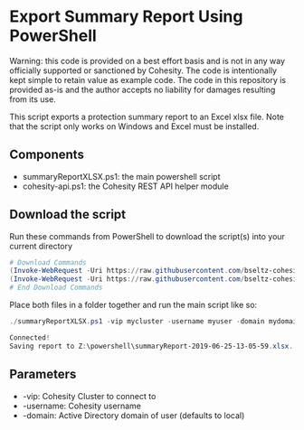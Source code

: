 # Export Summary Report Using PowerShell

Warning: this code is provided on a best effort basis and is not in any way officially supported or sanctioned by Cohesity. The code is intentionally kept simple to retain value as example code. The code in this repository is provided as-is and the author accepts no liability for damages resulting from its use.

This script exports a protection summary report to an Excel xlsx file. Note that the script only works on Windows and Excel must be installed.

## Components

* summaryReportXLSX.ps1: the main powershell script
* cohesity-api.ps1: the Cohesity REST API helper module

## Download the script

Run these commands from PowerShell to download the script(s) into your current directory

```powershell
# Download Commands
(Invoke-WebRequest -Uri https://raw.githubusercontent.com/bseltz-cohesity/scripts/master/powershell/summaryReportXLSX/summaryReportXLSX.ps1).content | Out-File summaryReportXLSX.ps1; (Get-Content summaryReportXLSX.ps1) | Set-Content summaryReportXLSX.ps1
(Invoke-WebRequest -Uri https://raw.githubusercontent.com/bseltz-cohesity/scripts/master/powershell/summaryReportXLSX/cohesity-api.ps1).content | Out-File cohesity-api.ps1; (Get-Content cohesity-api.ps1) | Set-Content cohesity-api.ps1
# End Download Commands
```

Place both files in a folder together and run the main script like so:

```powershell
./summaryReportXLSX.ps1 -vip mycluster -username myuser -domain mydomain.net

Connected!
Saving report to Z:\powershell\summaryReport-2019-06-25-13-05-59.xlsx...
```

## Parameters

* -vip: Cohesity Cluster to connect to
* -username: Cohesity username
* -domain: Active Directory domain of user (defaults to local)
